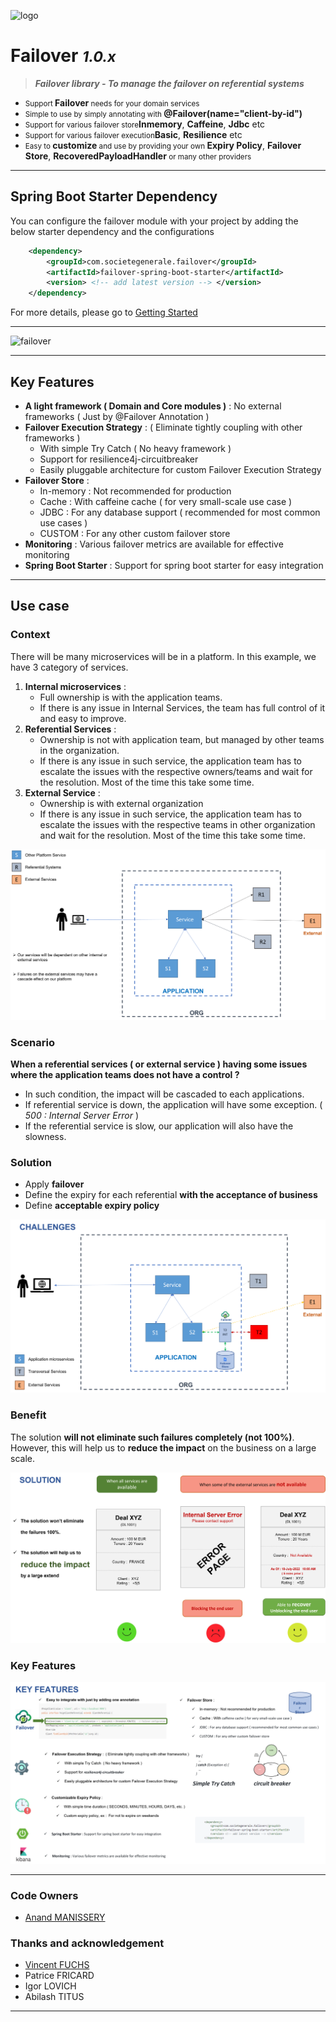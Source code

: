 ![logo](images/failover-icon.png) 

# **Failover** <small>***1.0.x***</small>

> ***Failover library - To manage the failover on referential systems***

- <small>Support </small>**Failover**<small> needs for your domain services</small>
- <small>Simple to use by simply annotating with </small>**@Failover(name="client-by-id")**
- <small>Support for various failover store</small>**Inmemory**, **Caffeine**, **Jdbc** etc
- <small>Support for various failover execution</small>**Basic**, **Resilience** etc
- <small>Easy to </small>**customize**<small>  and use by providing your own </small>**Expiry Policy**, **Failover Store**, **RecoveredPayloadHandler**<small> or many other providers</small>

---
## Spring Boot Starter Dependency

You can configure the failover module with your project by adding the below starter dependency and the configurations
 
```pom.xml
    <dependency>
        <groupId>com.societegenerale.failover</groupId>
        <artifactId>failover-spring-boot-starter</artifactId>
        <version> <!-- add latest version --> </version>
    </dependency>
```

For more details, please go to [Getting Started](https://societe-generale.github.io/failover/#/documentation/quick-start)

---
![failover](images/failover.png)

---

## Key Features
- **A light framework ( Domain and Core modules )** : No external frameworks  ( Just by @Failover Annotation ) 
- **Failover Execution Strategy** :  ( Eliminate tightly coupling with other frameworks )
  - With simple Try Catch  ( No heavy framework )
  - Support for resilience4j-circuitbreaker 	
  - Easily pluggable architecture for custom Failover Execution Strategy 
- **Failover Store** :  
  - In-memory : Not recommended for production 
  - Cache : With caffeine cache ( for very small-scale use case )
  - JDBC : For any database support ( recommended for most common use cases )
  - CUSTOM : For any other custom failover store
- **Monitoring** : Various failover metrics are available for effective monitoring
- **Spring Boot Starter** : Support for spring boot starter for easy integration

---

## Use case 

### Context
There will be many microservices will be in a platform. In this example, we have 3 category of services. 
1. **Internal microservices** :  
   - Full ownership is with the application teams. 
   - If there is any issue in Internal Services, the team has full control of it and easy to improve. 
2. **Referential Services** :
   - Ownership is not with application team, but managed by other teams in the organization. 
   - If there is any issue in such service, the application team has to escalate the issues with the respective owners/teams and wait for the resolution. Most of the time this take some time. 
3. **External Service** : 
   - Ownership is with external organization
   - If there is any issue in such service, the application team has to escalate the issues with the respective teams in other organization and wait for the resolution. Most of the time this take some time. 

![failover use case](images/failover-service-calls.png)

### Scenario 
**When a referential services ( or external service ) having some issues where the application teams does not have a control ?**
- In such condition, the impact will be cascaded to each applications. 
- If referential service is down, the application will have some exception. ( *500 : Internal Server Error* )
- If the referential service is slow, our application will also have the slowness. 

### Solution 
- Apply **failover** 
- Define the expiry for each referential **with the acceptance of business**
- Define **acceptable expiry policy**

![failover solution](images/failover-solution.png)

### Benefit
The solution **will not eliminate such failures completely (not 100%)**.
However, this will help us to **reduce the impact** on the business on a large scale.

![failover solution](images/failover-user-experience.png)

### Key Features
![failover key features](images/failover-key-features-list.png)

---

### Code Owners
- [Anand MANISSERY](https://github.com/anandmnair)

### Thanks and acknowledgement 
- [Vincent FUCHS](https://github.com/vincent-fuchs) 
- Patrice FRICARD
- Igor LOVICH
- Abilash TITUS
---

